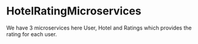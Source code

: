 # HotelRatingMicroservices

We have 3 microservices here User, Hotel and Ratings which provides the rating for each user.
